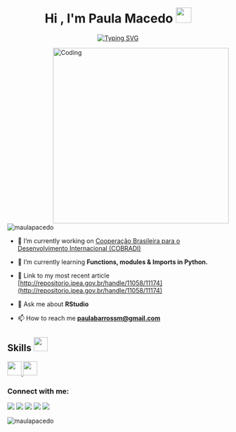 
<h1 align="center">Hi , I'm Paula Macedo <img src="https://media.giphy.com/media/hvRJCLFzcasrR4ia7z/giphy.gif" width="35"></h1>
<p align="center">
 <a href="https://git.io/typing-svg"><img src="https://readme-typing-svg.herokuapp.com?font=Sofia+Sans+Condensed&size=25&pause=1000&background=FFFFFF00&center=true&width=435&lines=A+passionate+economist+%26+data+analyst+from+Brazil+" alt="Typing SVG" /></a>
</p>


  
<img align="right" alt="Coding" width="400" src="https://www.dasca.org/content/Images/icon/coding.gif">

<p align="left"> <img src="https://komarev.com/ghpvc/?username=maulapacedo&label=Profile%20views&color=0e75b6&style=flat" alt="maulapacedo" /> </p>

- 🔭 I’m currently working on [Cooperação Brasileira para o Desenvolvimento Internacional (COBRADI)](https://www.ipea.gov.br/portal/cooperacao-brasileira-para-o-desenvolvimento-internacional-cobradi)

- 🌱 I’m currently learning **Functions, modules & Imports in Python.**

- 📝 Link to my most recent article [http://repositorio.ipea.gov.br/handle/11058/11174](http://repositorio.ipea.gov.br/handle/11058/11174)

- 💬 Ask me about **RStudio**

- 📫 How to reach me **paulabarrossm@gmail.com**

<h2> Skills <img src = "https://media2.giphy.com/media/QssGEmpkyEOhBCb7e1/giphy.gif?cid=ecf05e47a0n3gi1bfqntqmob8g9aid1oyj2wr3ds3mg700bl&rid=giphy.gif" width = 32px> </h2>
<a href= https://github.com/Aditya664?tab=repositories&q=&type=&language=python&sort= > <img width ='32px' src ='https://raw.githubusercontent.com/rahulbanerjee26/githubAboutMeGenerator/main/icons/python.svg'> </a> 
<a href= https://github.com/Aditya664?tab=repositories&q=&type=&language=mysql&sort= > <img width ='32px' src ='https://raw.githubusercontent.com/rahulbanerjee26/githubAboutMeGenerator/main/icons/mysql.svg'> </a> 

<h3 align="left">Connect with me:</h3>

<p align="left">
  <a href="mailto:paulabarrossm@gmail.com" alt="Gmail">
  <img src="https://img.shields.io/badge/-Gmail-FF0000?style=flat-square&labelColor=FF0000&logo=gmail&logoColor=white&link=LINK-DO-SEU-EMAIL" /></a>

  <a href="https://www.linkedin.com/in/paula-macedo-b487111b4/" alt="Linkedin">
  <img src="https://img.shields.io/badge/-Linkedin-0e76a8?style=flat-square&logo=Linkedin&logoColor=white&link=LINK-DO-SEU-LINKEDIN" /></a>

  <a href="https://wa.me/5561996432919" alt="WhatsApp">
  <img src="https://img.shields.io/badge/-WhatsApp-25d366?style=flat-square&labelColor=25d366&logo=whatsapp&logoColor=white&link=API-DO-SEU-WHATSAPP"/></a>

  <a href="#" alt="Facebook">
  <img src="https://img.shields.io/badge/-Facebook-3b5998?style=flat-square&labelColor=3b5998&logo=facebook&logoColor=white&link=LINK-DO-SEU-FACEBOOK"/></a>

  <a href="#" alt="Instagram">
  <img src="https://img.shields.io/badge/-Instagram-DF0174?style=flat-square&labelColor=DF0174&logo=instagram&logoColor=white&link=LINK-DO-SEU-INSTAGRAM"/></a>
</p>  

<p><img align="center" src="https://github-readme-streak-stats.herokuapp.com/?user=maulapacedo&" alt="maulapacedo" /></p>
